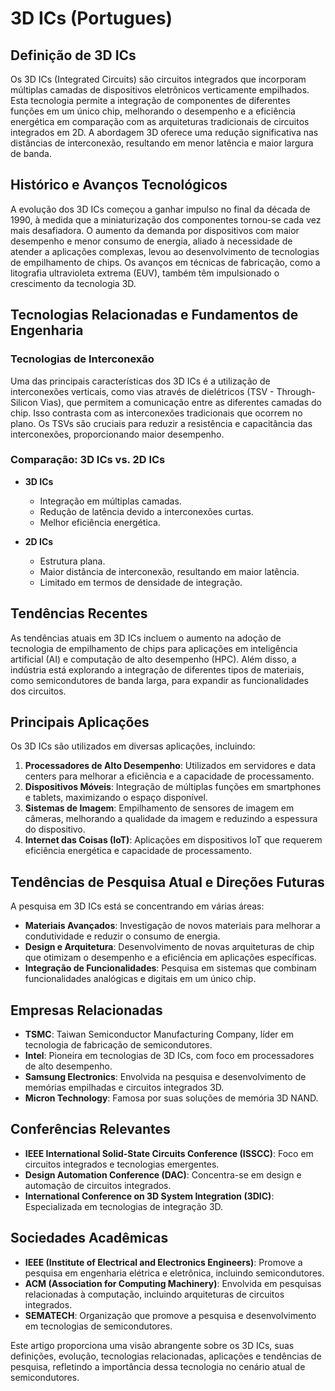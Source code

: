 # 3D ICs (Portugues)

## Definição de 3D ICs

Os 3D ICs (Integrated Circuits) são circuitos integrados que incorporam múltiplas camadas de dispositivos eletrônicos verticamente empilhados. Esta tecnologia permite a integração de componentes de diferentes funções em um único chip, melhorando o desempenho e a eficiência energética em comparação com as arquiteturas tradicionais de circuitos integrados em 2D. A abordagem 3D oferece uma redução significativa nas distâncias de interconexão, resultando em menor latência e maior largura de banda.

## Histórico e Avanços Tecnológicos

A evolução dos 3D ICs começou a ganhar impulso no final da década de 1990, à medida que a miniaturização dos componentes tornou-se cada vez mais desafiadora. O aumento da demanda por dispositivos com maior desempenho e menor consumo de energia, aliado à necessidade de atender a aplicações complexas, levou ao desenvolvimento de tecnologias de empilhamento de chips. Os avanços em técnicas de fabricação, como a litografia ultravioleta extrema (EUV), também têm impulsionado o crescimento da tecnologia 3D.

## Tecnologias Relacionadas e Fundamentos de Engenharia

### Tecnologias de Interconexão

Uma das principais características dos 3D ICs é a utilização de interconexões verticais, como vias através de dielétricos (TSV - Through-Silicon Vias), que permitem a comunicação entre as diferentes camadas do chip. Isso contrasta com as interconexões tradicionais que ocorrem no plano. Os TSVs são cruciais para reduzir a resistência e capacitância das interconexões, proporcionando maior desempenho.

### Comparação: 3D ICs vs. 2D ICs

- **3D ICs**
  - Integração em múltiplas camadas.
  - Redução de latência devido a interconexões curtas.
  - Melhor eficiência energética.
  
- **2D ICs**
  - Estrutura plana.
  - Maior distância de interconexão, resultando em maior latência.
  - Limitado em termos de densidade de integração.

## Tendências Recentes

As tendências atuais em 3D ICs incluem o aumento na adoção de tecnologia de empilhamento de chips para aplicações em inteligência artificial (AI) e computação de alto desempenho (HPC). Além disso, a indústria está explorando a integração de diferentes tipos de materiais, como semicondutores de banda larga, para expandir as funcionalidades dos circuitos.

## Principais Aplicações

Os 3D ICs são utilizados em diversas aplicações, incluindo:

1. **Processadores de Alto Desempenho**: Utilizados em servidores e data centers para melhorar a eficiência e a capacidade de processamento.
2. **Dispositivos Móveis**: Integração de múltiplas funções em smartphones e tablets, maximizando o espaço disponível.
3. **Sistemas de Imagem**: Empilhamento de sensores de imagem em câmeras, melhorando a qualidade da imagem e reduzindo a espessura do dispositivo.
4. **Internet das Coisas (IoT)**: Aplicações em dispositivos IoT que requerem eficiência energética e capacidade de processamento.

## Tendências de Pesquisa Atual e Direções Futuras

A pesquisa em 3D ICs está se concentrando em várias áreas:

- **Materiais Avançados**: Investigação de novos materiais para melhorar a condutividade e reduzir o consumo de energia.
- **Design e Arquitetura**: Desenvolvimento de novas arquiteturas de chip que otimizam o desempenho e a eficiência em aplicações específicas.
- **Integração de Funcionalidades**: Pesquisa em sistemas que combinam funcionalidades analógicas e digitais em um único chip.

## Empresas Relacionadas

- **TSMC**: Taiwan Semiconductor Manufacturing Company, líder em tecnologia de fabricação de semicondutores.
- **Intel**: Pioneira em tecnologias de 3D ICs, com foco em processadores de alto desempenho.
- **Samsung Electronics**: Envolvida na pesquisa e desenvolvimento de memórias empilhadas e circuitos integrados 3D.
- **Micron Technology**: Famosa por suas soluções de memória 3D NAND.

## Conferências Relevantes

- **IEEE International Solid-State Circuits Conference (ISSCC)**: Foco em circuitos integrados e tecnologias emergentes.
- **Design Automation Conference (DAC)**: Concentra-se em design e automação de circuitos integrados.
- **International Conference on 3D System Integration (3DIC)**: Especializada em tecnologias de integração 3D.

## Sociedades Acadêmicas

- **IEEE (Institute of Electrical and Electronics Engineers)**: Promove a pesquisa em engenharia elétrica e eletrônica, incluindo semicondutores.
- **ACM (Association for Computing Machinery)**: Envolvida em pesquisas relacionadas à computação, incluindo arquiteturas de circuitos integrados.
- **SEMATECH**: Organização que promove a pesquisa e desenvolvimento em tecnologias de semicondutores. 

Este artigo proporciona uma visão abrangente sobre os 3D ICs, suas definições, evolução, tecnologias relacionadas, aplicações e tendências de pesquisa, refletindo a importância dessa tecnologia no cenário atual de semicondutores.